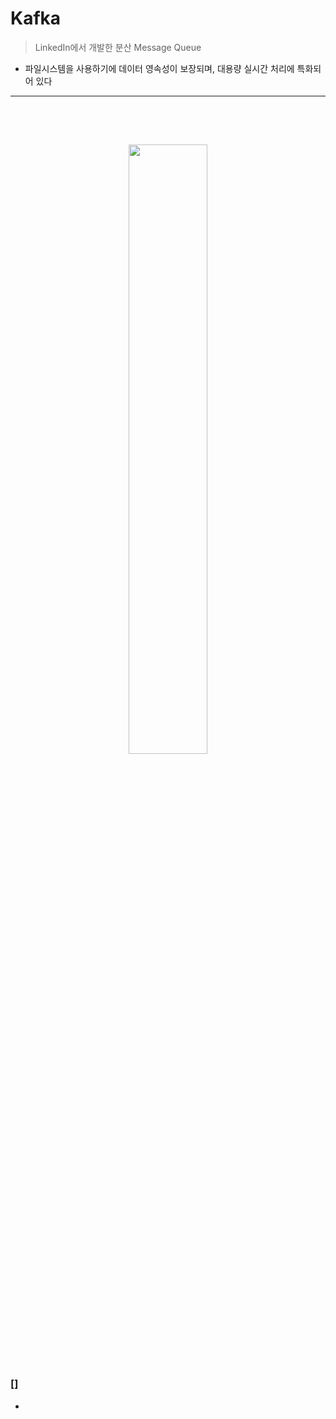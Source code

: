 # Kafka
> LinkedIn에서 개발한 분산 Message Queue
* 파일시스템을 사용하기에 데이터 영속성이 보장되며, 대용량 실시간 처리에 특화되어 있다

<hr>
<br>

## 
#### 

<br>

<div align="center">
  <img width="50%" src="https://user-images.githubusercontent.com/37537227/144796404-05de06d3-8dc7-4824-b5e8-c71446098ea6.png" />
</div>

### []
*
